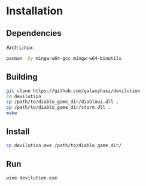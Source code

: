 # Installation

## Dependencies

Arch Linux:
```bash
pacman -Sy mingw-w64-gcc mingw-w64-binutils
```

## Building

```bash
git clone https://github.com/galaxyhaxz/devilution
cd devilution
cp /path/to/diablo_game_dir/diabloui.dll .
cp /path/to/diablo_game_dir/storm.dll .
make
```

## Install

```bash
cp devilution.exe /path/to/diablo_game_dir/
```

## Run

```bash
wine devilution.exe
```

